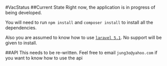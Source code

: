 #VacStatus
##Current State
Right now, the application is in progress of being developed.

You will need to run `npm install` and `composer install` to install all the dependencies.

Also you are assumed to know how to use [`laravel 5.1`](http://laravel.com/docs/5.1). No support will be given to install.

##API
This needs to be re-written. Feel free to email `jung3o@yahoo.com` if you want to know how to use the api